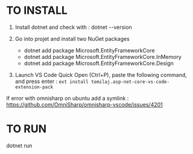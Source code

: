 # TO INSTALL
1) Install dotnet and check with :  dotnet --version
2) Go into projet and install two NuGet packages
    - dotnet add package Microsoft.EntityFrameworkCore
    - dotnet add package Microsoft.EntityFrameworkCore.InMemory
    - dotnet add package Microsoft.EntityFrameworkCore.Design

3) Launch VS Code Quick Open (Ctrl+P), paste the following command, and press enter : 
```ext install temilaj.asp-net-core-vs-code-extension-pack```

If error with omnisharp on ubuntu add a symlink : 
https://github.com/OmniSharp/omnisharp-vscode/issues/4201
# TO RUN

dotnet run